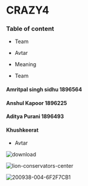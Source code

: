 # CRAZY4
 
 ### Table of content
  
  
  * Team 
  
  * Avtar
  
  * Meaning

  * Team
   #### Amritpal singh sidhu  1896564
   #### Anshul Kapoor    1896225 
   #### Aditya Purani     1896493
   #### Khushkeerat      
   
  * Avtar
  
![download](https://user-images.githubusercontent.com/49278124/56368115-c77f3e00-61c4-11e9-8a0f-54542563ee6d.jpg)


![lion-conservators-center](https://user-images.githubusercontent.com/49278124/56368290-1fb64000-61c5-11e9-9389-b661519f772d.jpg)


![200938-004-6F2F7CB1](https://user-images.githubusercontent.com/49278124/56368341-365c9700-61c5-11e9-8236-b9149a293e7b.jpg)

